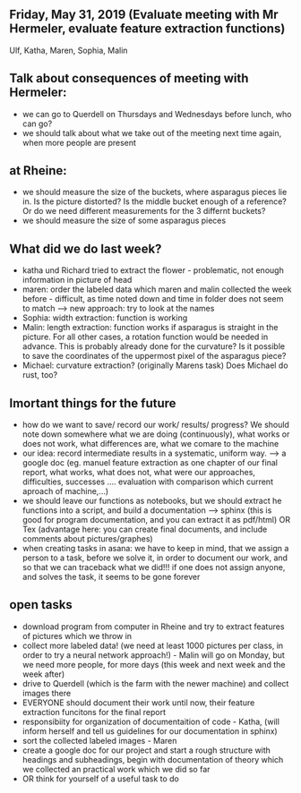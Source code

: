 ## Friday, May 31, 2019 (Evaluate meeting with Mr Hermeler, evaluate feature extraction functions)

Ulf, Katha, Maren, Sophia, Malin 

## Talk about consequences of meeting with Hermeler: 
- we can go to Querdell on Thursdays and Wednesdays before lunch, who can go?
- we should talk about what we take out of the meeting next time again, when more people are present

## at Rheine:
- we should measure the size of the buckets, where asparagus pieces lie in. Is the picture distorted? Is the middle bucket enough of a reference? Or do we need different measurements 
for the 3 differnt buckets? 
- we should measure the size of some asparagus pieces

## What did we do last week?
- katha und Richard tried to extract the flower - problematic, not enough information in picture of head
- maren: order the labeled data which maren and malin collected the week before - difficult, as time noted down and time in folder does not seem to match 
--> new approach: try to look at the names 
- Sophia: width extraction: function is working
- Malin: length extraction: function works if asparagus is straight in the picture. For all other cases, a rotation function would be needed in advance. 
This is probably already done for the curvature? Is it possible to save the coordinates of the uppermost pixel of the asparagus piece? 
- Michael: curvature extraction? (originally Marens task) Does Michael do rust, too? 

## Imortant things for the future
- how do we want to save/ record our work/ results/ progress? We should note down somewhere what we are doing (continuously), what works or does not work, 
what differences are, what we comare to the machine
- our idea: record intermediate results in a systematic, uniform way. 
--> a google doc (eg. manuel feature extraction as one chapter of our final report, what works, what does not, what were our approaches, difficulties, successes .... evaluation with comparison which current aproach of machine,...)
- we should leave our functions as notebooks, but we should extract he functions into a script, and build a documentation 
--> sphinx (this is good for program documentation, and you can extract it as pdf/html) OR Tex (advantage here: you can create final documents, and include comments about pictures/graphes)
- when creating tasks in asana: we have to keep in mind, that we assign a person to a task, before we solve it, in order to document our work, and so that we can traceback what we did!!! 
if one does not assign anyone, and solves the task, it seems to be gone forever

## open tasks
- download program from computer in Rheine and try to extract features of pictures which we throw in
- collect more labeled data! (we need at least 1000 pictures per class, in order to try a neural network approach!) - Malin will go on Monday, but we need more people, for more days (this week and next week and the week after) 
- drive to Querdell (which is the farm with the newer machine) and collect images there
- EVERYONE should document their work until now, their feature extraction funcitons for the final report
- responsibiity for organization of documentaition of code  - Katha, (will inform herself and tell us guidelines for our documentation in sphinx) 
- sort the collected labeled images  - Maren
- create a google doc for our project and start a rough structure with headings and subheadings, begin with documentation of theory which we collected an practical work which we did so far
- OR think for yourself of a useful task to do 
